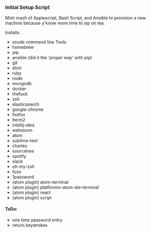 ### Initial Setup Script

Mish mash of Applescript, Bash Script, and Ansible to provision a new machine because y'know more time to sip on tea.

Installs:
* xcode command line Tools
* homebrew
* pip
* ansible (did it the 'proper way' with pip)
* git
* elixir
* ruby
* node
* mongodb
* docker
* thefuck
* zsh
* elasticsearch
* google-chrome
* firefox
* iterm2
* intellij-idea
* webstorm
* atom
* sublime-text
* charles
* sourcetree
* spotify
* slack
* oh-my-zsh
* fuze
* 1password
* (atom plugin)  atom-terminal
* (atom plugin) platformio-atom-ide-terminal
* (atom plugin) react
* (atom plugin) script


#### ToDo:
* one time password entry
* return keystrokes
